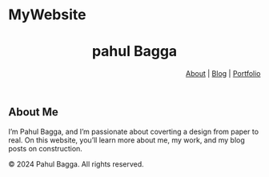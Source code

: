 # MyWebsite
<!doctype html>
<html>
<head>
<title>
Pahul Bagga
</title>
</head>
<body>

<header>
<h1>pahul Bagga</h1>
<nav style="text-align: right;">
<a href="#about">About</a> |
<a href="#blog">Blog</a> |
<a href="#portfolio">Portfolio</a>
</nav>
</header>

<section id="about">
        <h2>About Me</h2>
        <p>I’m Pahul Bagga, and I’m passionate about coverting a design from paper to real. On this website, you’ll learn more about me, my work, and my blog posts on construction.</p>
    </section>

<footer>
<p>&copy; 2024 Pahul Bagga. All rights reserved.</p>
</footer>

</body>
</html>